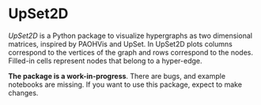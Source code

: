 # UpSet2D

*UpSet2D* is a Python package to visualize hypergraphs as two dimensional matrices, inspired by PAOHVis and UpSet. In UpSet2D plots columns correspond to the vertices of the graph and rows correspond to the nodes. Filled-in cells represent nodes that belong to a hyper-edge.

**The package is a work-in-progress**. There are bugs, and example notebooks are missing. If you want to use this package, expect to make changes.

